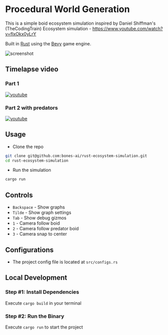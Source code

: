 # Procedural World Generation
This is a simple boid ecosystem simulation inspired by Daniel Shiffman's (TheCodingTrain) Ecosystem simulation - https://www.youtube.com/watch?v=flxOkx0yLrY

Built in [Rust](https://www.rust-lang.org/) using the [Bevy](https://bevyengine.org/) game engine.

![screenshot](/screenshot.png)

## Timelapse video

### Part 1
[![youtube](https://img.youtube.com/vi/lCUovKa68jQ/0.jpg)](https://youtu.be/lCUovKa68jQ)

### Part 2 with predators
[![youtube](https://img.youtube.com/vi/sKYUIlDdC18/0.jpg)](https://youtu.be/sKYUIlDdC18)

## Usage
- Clone the repo
```bash
git clone git@github.com:bones-ai/rust-ecosystem-simulation.git
cd rust-ecosystem-simulation
```
- Run the simulation
```bash
cargo run
```

## Controls
- `Backspace` - Show graphs
- `Tilde` - Show graph settings
- `Tab` - Show debug gizmos
- `1` - Camera follow boid
- `2` - Camera follow predator boid
- `3` - Camera snap to center

## Configurations
- The project config file is located at `src/configs.rs`

## Local Development

### Step #1: Install Dependencies

Execute `cargo build` in your terminal

### Step #2: Run the Binary

Execute `cargo run` to start the project
